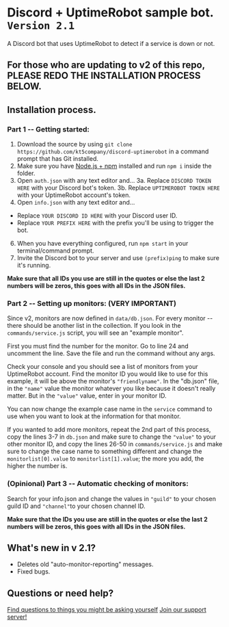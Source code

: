 # Discord + UptimeRobot sample bot. `Version 2.1`
A Discord bot that uses UptimeRobot to detect if a service is down or not.

## For those who are updating to v2 of this repo, PLEASE REDO THE INSTALLATION PROCESS BELOW.

## Installation process.
### Part 1 -- Getting started:
1. Download the source by using `git clone https://github.com/kt5company/discord-uptimerobot` in a command prompt that has Git installed.
2. Make sure you have [Node.js + npm](https://nodejs.org/en/) installed and run `npm i` inside the folder.
3. Open `auth.json` with any text editor and...
3a. Replace `DISCORD TOKEN HERE` with your Discord bot's token.
3b. Replace `UPTIMEROBOT TOKEN HERE` with your UptimeRobot account's token.
4. Open `info.json` with any text editor and...
* Replace `YOUR DISCORD ID HERE` with your Discord user ID.
* Replace `YOUR PREFIX HERE` with the prefix you'll be using to trigger the bot.

6. When you have everything configured, run `npm start` in your terminal/command prompt.
7. Invite the Discord bot to your server and use `(prefix)ping` to make sure it's running.

**Make sure that all IDs you use are still in the quotes or else the last 2 numbers will be zeros, this goes with all IDs in the JSON files.**

### Part 2 -- Setting up monitors: (VERY IMPORTANT)
Since v2, monitors are now defined in `data/db.json`. For every monitor -- there should be another list in the collection.
If you look in the `commands/service.js` script, you will see an "example monitor".

First you must find the number for the monitor.
Go to line 24 and uncomment the line.
Save the file and run the command without any args.

Check your console and you should see a list of monitors from your UptimeRobot account.
Find the monitor ID you would like to use for this example, it will be above the monitor's `"friendlyname"`.
In the "db.json" file, in the `"name"` value the monitor whatever you like because it doesn't really matter. But in the `"value"` value, enter in your monitor ID.

You can now change the example case name in the `service` command to use when you want to look at the information for that monitor.

If you wanted to add more monitors, repeat the 2nd part of this process, copy the lines 3-7 in `db.json` and make sure to change the `"value"` to your other monitor ID, and copy the lines 26-50 in `commands/service.js` and make sure to change the case name to something different and change the `monitorlist[0].value` to `monitorlist[1].value`; the more you add, the higher the number is.

### (Opinional) Part 3 -- Automatic checking of monitors:
Search for your info.json and change the values in `"guild"` to your chosen guild ID and `"channel"`to your chosen channel ID.

**Make sure that the IDs you use are still in the quotes or else the last 2 numbers will be zeros, this goes with all IDs in the JSON files.**

## What's new in v 2.1?
* Deletes old "auto-monitor-reporting" messages.
* Fixed bugs.

## Questions or need help?
[Find questions to things you might be asking yourself](http://kt5company.com/docs/discord-uptimerobot)
[Join our support server!](https://discord.gg/8QTX46D)
